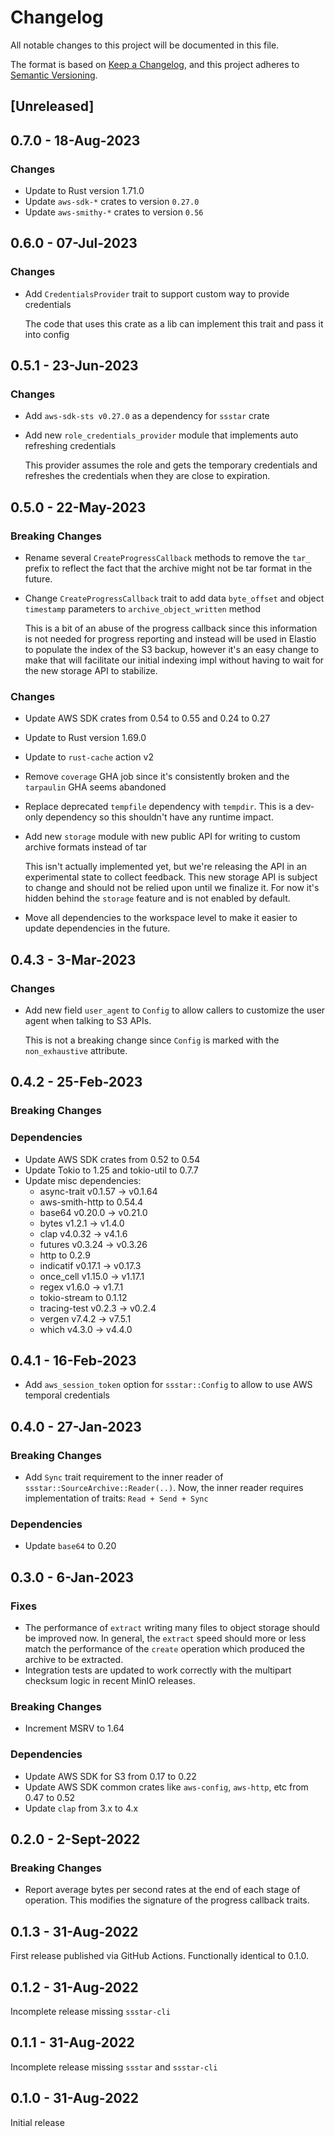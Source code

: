 # Changelog
All notable changes to this project will be documented in this file.

The format is based on [Keep a Changelog](https://keepachangelog.com/en/1.1.0/),
and this project adheres to [Semantic Versioning](https://semver.org/spec/v2.0.0.html).

## [Unreleased]

## 0.7.0 - 18-Aug-2023

### Changes

* Update to Rust version 1.71.0
* Update `aws-sdk-*` crates to version `0.27.0`
* Update `aws-smithy-*` crates to version `0.56`

## 0.6.0 - 07-Jul-2023

### Changes

* Add `CredentialsProvider` trait to support custom way to provide credentials

  The code that uses this crate as a lib can implement this trait and pass it into config

## 0.5.1 - 23-Jun-2023

### Changes

* Add `aws-sdk-sts v0.27.0` as a dependency for `ssstar` crate
* Add new `role_credentials_provider` module that implements auto refreshing credentials

  This provider assumes the role and gets the temporary credentials and refreshes the credentials when they are close
  to expiration.

## 0.5.0 - 22-May-2023

### Breaking Changes

* Rename several `CreateProgressCallback` methods to remove the `tar_` prefix to reflect the fact that the archive might
not be tar format in the future.
* Change `CreateProgressCallback` trait to add data `byte_offset` and object `timestamp` parameters to `archive_object_written` method

  This is a bit of an abuse of the progress callback since this information is not needed for progress reporting and
  instead will be used in Elastio to populate the index of the S3 backup, however it's an easy change to make that will
  facilitate our initial indexing impl without having to wait for the new storage API to stabilize.

### Changes

* Update AWS SDK crates from 0.54 to 0.55 and 0.24 to 0.27
* Update to Rust version 1.69.0
* Update to `rust-cache` action v2
* Remove `coverage` GHA job since it's consistently broken and the `tarpaulin` GHA seems abandoned
* Replace deprecated `tempfile` dependency with `tempdir`.  This is a dev-only dependency so this shouldn't have any
runtime impact.
* Add new `storage` module with new public API for writing to custom archive formats instead of tar

  This isn't actually implemented yet, but we're releasing the API in an experimental state to collect feedback.  This
  new storage API is subject to change and should not be relied upon until we finalize it.  For now it's hidden behind
  the `storage` feature and is not enabled by default.
* Move all dependencies to the workspace level to make it easier to update dependencies in the future.

## 0.4.3 - 3-Mar-2023

### Changes

* Add new field `user_agent` to `Config` to allow callers to customize the user agent when talking to S3 APIs.

  This is not a breaking change since `Config` is marked with the `non_exhaustive` attribute.

## 0.4.2 - 25-Feb-2023

### Breaking Changes

### Dependencies

* Update AWS SDK crates from 0.52 to 0.54
* Update Tokio to 1.25 and tokio-util to 0.7.7
* Update misc dependencies:
    * async-trait v0.1.57 -> v0.1.64
    * aws-smith-http to 0.54.4
    * base64 v0.20.0 -> v0.21.0
    * bytes v1.2.1 -> v1.4.0
    * clap v4.0.32 -> v4.1.6
    * futures v0.3.24 -> v0.3.26
    * http to 0.2.9
    * indicatif v0.17.1 -> v0.17.3
    * once_cell v1.15.0 -> v1.17.1
    * regex v1.6.0 -> v1.7.1
    * tokio-stream to 0.1.12
    * tracing-test v0.2.3 -> v0.2.4
    * vergen v7.4.2 -> v7.5.1
    * which v4.3.0 -> v4.4.0

## 0.4.1 - 16-Feb-2023

* Add `aws_session_token` option for `ssstar::Config` to allow to use AWS temporal credentials

## 0.4.0 - 27-Jan-2023

### Breaking Changes

* Add `Sync` trait requirement to the inner reader of `ssstar::SourceArchive::Reader(..)`.  Now, the inner reader
  requires implementation of traits: `Read + Send + Sync`

### Dependencies

* Update `base64` to 0.20

## 0.3.0 - 6-Jan-2023

### Fixes

* The performance of `extract` writing many files to object storage should be improved now.  In general, the `extract`
  speed should more or less match the performance of the `create` operation which produced the archive to be extracted.
* Integration tests are updated to work correctly with the multipart checksum logic in recent MinIO releases.

### Breaking Changes

* Increment MSRV to 1.64

### Dependencies

* Update AWS SDK for S3 from 0.17 to 0.22
* Update AWS SDK common crates like `aws-config`, `aws-http`, etc from 0.47 to 0.52
* Update `clap` from 3.x to 4.x

## 0.2.0 - 2-Sept-2022

### Breaking Changes

* Report average bytes per second rates at the end of each stage of operation.  This modifies the signature of the
  progress callback traits.

## 0.1.3 - 31-Aug-2022

First release published via GitHub Actions.  Functionally identical to 0.1.0.

## 0.1.2 - 31-Aug-2022

Incomplete release missing `ssstar-cli`

## 0.1.1 - 31-Aug-2022

Incomplete release missing `ssstar` and `ssstar-cli`

## 0.1.0 - 31-Aug-2022

Initial release
